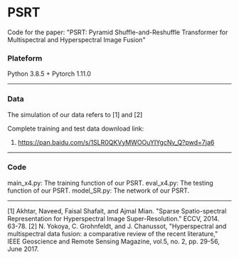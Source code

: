 # PSRT
Code for the paper: "PSRT: Pyramid Shuffle-and-Reshuffle Transformer for Multispectral and Hyperspectral Image Fusion"
### Plateform
Python 3.8.5 + Pytorch 1.11.0
______
### Data
The simulation of our data refers to [1] and [2]

Complete training and test data download link:
1. <https://pan.baidu.com/s/1SLR0QKVyMWOOuYIYgcNv_Q?pwd=7ja6>

______
### Code
main_x4.py: The training function of our PSRT.
eval_x4.py: The testing function of our PSRT.
model_SR.py: The network of our PSRT.

______
[1] Akhtar, Naveed, Faisal Shafait, and Ajmal Mian. "Sparse Spatio-spectral Representation for Hyperspectral Image Super-Resolution." ECCV, 2014. 63-78.
[2] N. Yokoya, C. Grohnfeldt, and J. Chanussot, "Hyperspectral and multispectral data fusion: a comparative review of the recent literature," IEEE Geoscience and Remote Sensing Magazine, vol.5, no. 2, pp. 29-56, June 2017.
